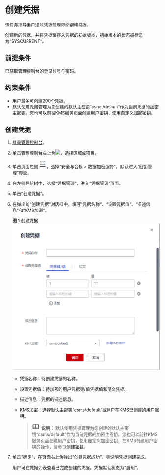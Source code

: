 # 创建凭据<a name="dew_01_9993"></a>

该任务指导用户通过凭据管理界面创建凭据。

创建新的凭据，并将凭据值存入凭据的初始版本，初始版本的状态被标记为“SYSCURRENT“。

## 前提条件<a name="section556861155951"></a>

已获取管理控制台的登录帐号与密码。

## 约束条件<a name="section31361814121614"></a>

-   用户最多可创建200个凭据。
-   默认使用凭据管理为您创建的默认主密钥“csms/default“作为当前凭据的加密主密钥。您也可以前往KMS服务页面创建用户密钥，使用自定义加密密钥。

## 创建凭据<a name="section1263411595395"></a>

1.  [登录管理控制台](https://console.huaweicloud.com)。
2.  单击管理控制台左上角![](figures/icon_region-2.png)，选择区域或项目。
3.  单击页面左侧![](figures/icon-servicelist-3.png)，选择“安全与合规  \>  数据加密服务“，默认进入“密钥管理“界面。
4.  在左侧导航树中，选择“凭据管理“，进入“凭据管理“页面。
5.  单击“创建凭据“。
6.  在弹出的“创建凭据“对话框中，填写“凭据名称“、“设置凭据值“、“描述信息“和“KMS加密“。

    **图 1**  创建凭据<a name="fig1015061112518"></a>  
    ![](figures/创建凭据.png "创建凭据")

    -   凭据名称：待创建凭据的名称。
    -   设置凭据值：待加密的用户凭据键/值凭据值和明文凭据。
    -   描述信息：凭据的描述信息。
    -   KMS加密：选择默认主密钥“csms/default“或用户在KMS已创建的用户密钥。

        >![](public_sys-resources/icon-note.gif) **说明：** 
        >默认使用凭据管理为您创建的默认主密钥“csms/default“作为当前凭据的加密主密钥。您也可以前往KMS服务页面创建用户密钥，使用自定义加密密钥，在KMS创建用户密钥的操作，请参见[创建密钥](创建密钥.md)。


7.  单击“确定“，在页面右上角弹出“创建凭据成功“，则说明凭据创建完成。

    用户可在凭据列表查看已完成创建的凭据，凭据默认状态为“启用“。


